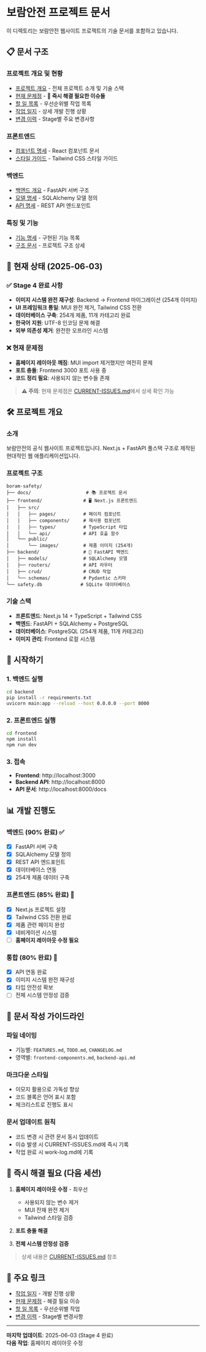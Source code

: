 # 보람안전 프로젝트 문서

이 디렉토리는 보람안전 웹사이트 프로젝트의 기술 문서를 포함하고 있습니다.

## 📋 문서 구조

### 프로젝트 개요 및 현황
- [프로젝트 개요](./project-overview.md) - 전체 프로젝트 소개 및 기술 스택
- [현재 문제점](./CURRENT-ISSUES.md) - **🚨 즉시 해결 필요한 이슈들**
- [할 일 목록](./TODO.md) - 우선순위별 작업 목록
- [작업 일지](./work-log.md) - 상세 개발 진행 상황
- [변경 이력](./CHANGELOG.md) - Stage별 주요 변경사항

### 프론트엔드
- [컴포넌트 명세](./frontend-components.md) - React 컴포넌트 문서
- [스타일 가이드](./frontend-style.md) - Tailwind CSS 스타일 가이드

### 백엔드
- [백엔드 개요](./backend-overview.md) - FastAPI 서버 구조
- [모델 명세](./backend-models.md) - SQLAlchemy 모델 정의
- [API 명세](./backend-api.md) - REST API 엔드포인트

### 특징 및 기능
- [기능 명세](./FEATURES.md) - 구현된 기능 목록
- [구조 문서](./STRUCTURE.md) - 프로젝트 구조 상세

## 🚨 현재 상태 (2025-06-03)

### ✅ Stage 4 완료 사항
- **이미지 시스템 완전 재구성**: Backend → Frontend 마이그레이션 (254개 이미지)
- **UI 프레임워크 통일**: MUI 완전 제거, Tailwind CSS 전환
- **데이터베이스 구축**: 254개 제품, 11개 카테고리 완료
- **한국어 지원**: UTF-8 인코딩 문제 해결
- **외부 의존성 제거**: 완전한 오프라인 시스템

### ❌ 현재 문제점
- **홈페이지 레이아웃 깨짐**: MUI import 제거했지만 여전히 문제
- **포트 충돌**: Frontend 3000 포트 사용 중
- **코드 정리 필요**: 사용되지 않는 변수들 존재

> **⚠️ 주의**: 현재 문제점은 [CURRENT-ISSUES.md](./CURRENT-ISSUES.md)에서 상세 확인 가능

## 🛠 프로젝트 개요

### 소개
보람안전의 공식 웹사이트 프로젝트입니다. Next.js + FastAPI 풀스택 구조로 제작된 현대적인 웹 애플리케이션입니다.

### 프로젝트 구조
```
boram-safety/
├── docs/                    # 📚 프로젝트 문서
├── frontend/               # 🖥 Next.js 프론트엔드
│   ├── src/
│   │   ├── pages/          # 페이지 컴포넌트
│   │   ├── components/     # 재사용 컴포넌트
│   │   ├── types/          # TypeScript 타입
│   │   └── api/            # API 호출 함수
│   └── public/
│       └── images/         # 제품 이미지 (254개)
├── backend/                # 🔧 FastAPI 백엔드
│   ├── models/             # SQLAlchemy 모델
│   ├── routers/            # API 라우터
│   ├── crud/               # CRUD 작업
│   └── schemas/            # Pydantic 스키마
└── safety.db              # SQLite 데이터베이스
```

### 기술 스택
- **프론트엔드**: Next.js 14 + TypeScript + Tailwind CSS
- **백엔드**: FastAPI + SQLAlchemy + PostgreSQL
- **데이터베이스**: PostgreSQL (254개 제품, 11개 카테고리)
- **이미지 관리**: Frontend 로컬 시스템

## 🚀 시작하기

### 1. 백엔드 실행
```bash
cd backend
pip install -r requirements.txt
uvicorn main:app --reload --host 0.0.0.0 --port 8000
```

### 2. 프론트엔드 실행
```bash
cd frontend
npm install
npm run dev
```

### 3. 접속
- **Frontend**: http://localhost:3000
- **Backend API**: http://localhost:8000
- **API 문서**: http://localhost:8000/docs

## 📊 개발 진행도

### 백엔드 (90% 완료) ✅
- [x] FastAPI 서버 구축
- [x] SQLAlchemy 모델 정의
- [x] REST API 엔드포인트
- [x] 데이터베이스 연동
- [x] 254개 제품 데이터 구축

### 프론트엔드 (85% 완료) 🔄
- [x] Next.js 프로젝트 설정
- [x] Tailwind CSS 전환 완료
- [x] 제품 관련 페이지 완성
- [x] 네비게이션 시스템
- [ ] **홈페이지 레이아웃 수정 필요**

### 통합 (80% 완료) 🔄
- [x] API 연동 완료
- [x] 이미지 시스템 완전 재구성
- [x] 타입 안전성 확보
- [ ] 전체 시스템 안정성 검증

## 📝 문서 작성 가이드라인

### 파일 네이밍
- 기능별: `FEATURES.md`, `TODO.md`, `CHANGELOG.md`
- 영역별: `frontend-components.md`, `backend-api.md`

### 마크다운 스타일
- 이모지 활용으로 가독성 향상
- 코드 블록은 언어 표시 포함
- 체크리스트로 진행도 표시

### 문서 업데이트 원칙
- 코드 변경 시 관련 문서 동시 업데이트
- 이슈 발생 시 CURRENT-ISSUES.md에 즉시 기록
- 작업 완료 시 work-log.md에 기록

## 🎯 즉시 해결 필요 (다음 세션)

1. **홈페이지 레이아웃 수정** - 최우선
   - 사용되지 않는 변수 제거
   - MUI 잔재 완전 제거
   - Tailwind 스타일 검증

2. **포트 충돌 해결**
3. **전체 시스템 안정성 검증**

> 상세 내용은 [CURRENT-ISSUES.md](./CURRENT-ISSUES.md) 참조

## 🔗 주요 링크
- [작업 일지](./work-log.md) - 개발 진행 상황
- [현재 문제점](./CURRENT-ISSUES.md) - 해결 필요 이슈
- [할 일 목록](./TODO.md) - 우선순위별 작업
- [변경 이력](./CHANGELOG.md) - Stage별 변경사항

---

**마지막 업데이트**: 2025-06-03 (Stage 4 완료)  
**다음 작업**: 홈페이지 레이아웃 수정 